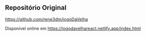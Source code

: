 ## Repositório Original

https://github.com/rene3dm/jogoDaVelha

Disponível online em https://jogodavelhareact.netlify.app/index.html
